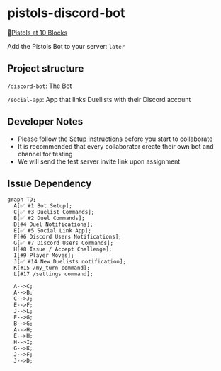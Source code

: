 # pistols-discord-bot

🔫[Pistols at 10 Blocks](https://pistols.lootunder.world/)

Add the Pistols Bot to your server: `later`

## Project structure

`/discord-bot`: The Bot

`/social-app`: App that links Duellists with their Discord account

## Developer Notes

* Please follow the [Setup instructions](/discord-bot/) before you start to collaborate
* It is recommended that every collaborator create their own bot and channel for testing
* We will send the test server invite link upon assignment

## Issue Dependency

```mermaid
graph TD;
  A[✅ #1 Bot Setup];
  C[✅ #3 Duelist Commands];
  B[✅ #2 Duel Commands];
  D[#4 Duel Notifications];
  E[✅ #5 Social Link App];
  F[#6 Discord Users Notifications];
  G[✅ #7 Discord Users Commands];
  H[#8 Issue / Accept Challenge];
  I[#9 Player Moves];
  J[✅ #14 New Duelists notification];
  K[#15 /my_turn command];
  L[#17 /settings command];

  A-->C;
  A-->B;
  C-->J;
  E-->F;
  J-->L;
  E-->G;
  B-->G;
  A-->H;
  E-->H;
  H-->I;
  G-->K;
  J-->F;
  J-->D;

```
